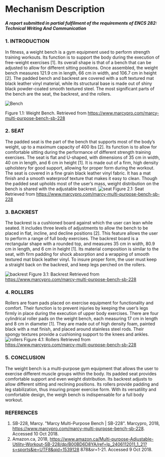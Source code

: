 # Mechanism Description
##### _A report submitted in partial fulfilment of the requirements of ENCS 282: Technical Writing And Communication_

### 1. INTRODUCTION
In fitness, a weight bench is a gym equipment used to perform strength training workouts. Its function is to support the body during the execution of free-weight exercises [1]. Its overall shape is that of a bench that can be adjusted to allow for different sitting positions. Once assembled, the weight bench measures 121.9 cm in length, 66 cm in width, and 106.7 cm in height [2]. The padded bench and backrest are covered with a soft textured mat black leather vinyl material, while its structural base is made out of shiny black powder-coated smooth textured steel. The most significant parts of the bench are the seat, the backrest, and the rollers.

![Bench](https://cdn11.bigcommerce.com/s-r2fl439k1s/images/stencil/500x659/products/344/1101/Marcy-Multi-Purpose-Bench-SB-228__84415.1663113252.jpg?c=2)

Figure 1.1: Weight Bench.
Retrieved from https://www.marcypro.com/marcy-multi-purpose-bench-sb-228


### 2. SEAT
The padded seat is the part of the bench that supports most of the body’s weight, up to a maximum capacity of 400 lbs [2]. Its function is to allow for comfortable sitting during the performance of different strength training exercises. The seat is flat and U-shaped, with dimensions of 35 cm in width, 40 cm in length, and 6 cm in height [1]. It is made out of a firm, high density upholstery for good support, allowing for proper form during the workout. The seat is covered in a fine grain black leather vinyl fabric. It has a mat finish and a smooth waterproof texture that makes it easy to clean. Though the padded seat upholds most of the user’s mass, weight distribution on the bench is shared with the adjustable backrest.
![seat](https://cdn11.bigcommerce.com/s-r2fl439k1s/images/stencil/1280x1280/products/344/2487/The_Marcy_Multi-Purpose_Bench_SB-228_-_Flat_Fold_Design_for_easy_storage__68024.1663113252.jpg?c=2)
Figure 2.1: Seat
Retrieved from https://www.marcypro.com/marcy-multi-purpose-bench-sb-228


### 3. BACKREST
The backrest is a cushioned board against which the user can lean while seated. It includes three levels of adjustments to allow the bench to be placed in flat, incline, and decline positions [2]. This feature allows the user to perform a range of full body exercises. The backrest board is a rectangular shape with a rounded top, and measures 35 cm in width, 80.9 cm in length, and 6 cm in height [1]. Its material composition is similar to the seat, with firm padding for shock absorption and a wrapping of smooth textured mat black leather vinyl. To insure proper form, the user must keep a straight back on the backrest, and keep legs perched on the rollers.

![backrest](https://cdn11.bigcommerce.com/s-r2fl439k1s/images/stencil/1280x1280/products/344/2485/The_Marcy_Multi-Purpose_Bench_SB-228_-_Versatile_adjustable_back_rest_positions__42481.1663113252.jpg?c=2)
Figure 3.1: Backrest
Retrieved from https://www.marcypro.com/marcy-multi-purpose-bench-sb-228


### 4. ROLLERS
Rollers are foam pads placed on exercise equipment for functionality and comfort. Their function is to prevent injuries by keeping the user’s legs firmly in place during the execution of upper body exercises. There are four cylindrical roller pads on the weight bench, each measuring 17 cm in length and 8 cm in diameter [1]. They are made out of high density foam, painted black with a mat finish, and placed around stainless steel rods. Their spongy textures provide a cushioning support to the knees and ankles.
![rollers](https://cdn11.bigcommerce.com/s-r2fl439k1s/images/stencil/1280x1280/products/344/2484/The_Marcy_Multi-Purpose_Bench_SB-228_-_Rollers__92133.1663113252.jpg?c=2)
Figure 4.1: Rollers
Retrieved from https://www.marcypro.com/marcy-multi-purpose-bench-sb-228

### 5. CONCLUSION
The weight bench is a multi-purpose gym equipment that allows the user to exercise different muscle groups within the body. Its padded seat provides comfortable support and even weight distribution. Its backrest adjusts to allow different sitting and reclining positions. Its rollers provide padding and leg stabilization, thus insuring proper exercise form. With its versatility and comfortable design, the weigh bench is indispensable for a full body workout.

### REFERENCES
1. SB-228, Marcy. "Marcy Multi-Purpose Bench | SB-228". Marcypro, 2018, https://www.marcypro.com/marcy-multi-purpose-bench-sb-228. Accessed 10 Oct 2018. 
2. Amazon.ca, 2018, https://www.amazon.ca/Multi-purpose-Adjustable-Utility-Workout-SB-228/dp/B00BD6D8YA/ref=lp_2406112011_1_21?s=sports&ie=UTF8&qid=1539128 878&sr=1-21. Accessed 9 Oct 2018.
